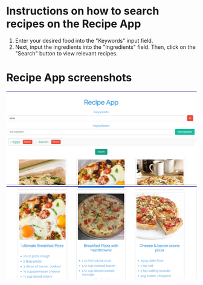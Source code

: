 # Instructions on how to search recipes on the Recipe App

1. Enter your desired food into the "Keywords" input field.
2. Next, input the ingredients into the "Ingredients" field. Then, click on the "Search" button to view relevant recipes.

# Recipe App screenshots

![Recipe App](/public/app_screenshots/recipe-app.png)
![Pizzas](/public/app_screenshots/pizzas.png)
